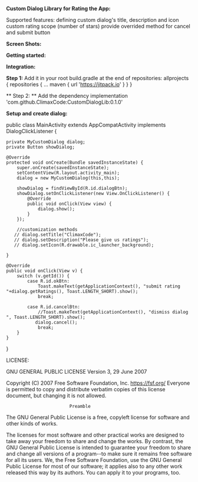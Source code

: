 **Custom Dialog Library for Rating the App:**

Supported features:
defining custom dialog's title, description and icon
custom rating scope (number of stars)
provide overrided method for cancel and submit button

**Screen Shots:**



**Getting started:**

**Integration:**

**Step 1:**
Add it in your root build.gradle at the end of repositories:
	allprojects {
		repositories {
			...
			maven { url 'https://jitpack.io' }
		}
	}
  
 ** Step 2: **
  Add the dependency
  implementation 'com.github.ClimaxCode:CustomDialogLib:0.1.0'


**Setup and create dialog:**

public class MainActivity extends AppCompatActivity implements DialogClickListener {

    private MyCustomDialog dialog;
    private Button showDialog;

    @Override
    protected void onCreate(Bundle savedInstanceState) {
        super.onCreate(savedInstanceState);
        setContentView(R.layout.activity_main);
        dialog = new MyCustomDialog(this,this);

        showDialog = findViewById(R.id.dialogBtn);
        showDialog.setOnClickListener(new View.OnClickListener() {
            @Override
            public void onClick(View view) {
                dialog.show();
            }
        });

        //customization methods
       // dialog.setTitle("ClimaxCode");
       // dialog.setDescription("Please give us ratings");
       // dialog.setIcon(R.drawable.ic_launcher_background);

    }

    @Override
    public void onClick(View v) {
        switch (v.getId()) {
            case R.id.okBtn:
                Toast.makeText(getApplicationContext(), "submit rating "+dialog.getRatings(), Toast.LENGTH_SHORT).show();
                break;

            case R.id.cancelBtn:
                //Toast.makeText(getApplicationContext(), "dismiss dialog ", Toast.LENGTH_SHORT).show();
               dialog.cancel();
                break;
        }
    }
}

LICENSE:

 GNU GENERAL PUBLIC LICENSE
                       Version 3, 29 June 2007

 Copyright (C) 2007 Free Software Foundation, Inc. <https://fsf.org/>
 Everyone is permitted to copy and distribute verbatim copies
 of this license document, but changing it is not allowed.

                            Preamble

  The GNU General Public License is a free, copyleft license for
software and other kinds of works.

  The licenses for most software and other practical works are designed
to take away your freedom to share and change the works.  By contrast,
the GNU General Public License is intended to guarantee your freedom to
share and change all versions of a program--to make sure it remains free
software for all its users.  We, the Free Software Foundation, use the
GNU General Public License for most of our software; it applies also to
any other work released this way by its authors.  You can apply it to
your programs, too.
